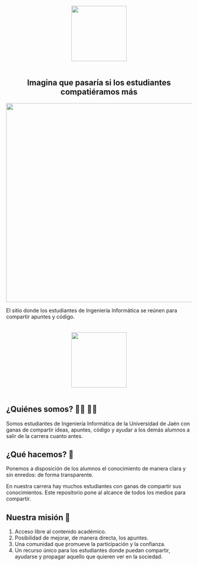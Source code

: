 <div align="center">
    <br/>
    <img align="center" src="http://i.imgur.com/toQtmXF.png" width="150">
    <br/> <br/>
    <div>
         <h2>
      Imagina que pasaría si los estudiantes compatiéramos más 
	</h2>
    </div>
  <img class="imagen-principal"src="http://i.imgur.com/hhZe3WV.png" width="540">
</div>
<p align="center">
</p>
El sitio donde los estudiantes de Ingeniería Informática se reúnen para compartir apuntes y código.   

  <div align="center">
      <br/>  <br/>
      <a href="https://github.com/Stuja/stuja">
        <img align="center" src="http://i.imgur.com/56r8pMK.png" width="150"> 
      </a>
        <br/> <br/>
</div>

## ¿Quiénes somos? 👩‍🎓 👨‍🎓

Somos estudiantes de Ingeniería Informática de la Universidad de Jaén con ganas de compartir ideas, apuntes, código y ayudar a los demás alumnos a salir de la carrera cuanto antes. 



## ¿Qué hacemos? 🤸

Ponemos a disposición de los alumnos el conocimiento de manera clara y sin enredos: de forma transparente. 

En nuestra carrera hay muchos estudiantes con ganas de compartir sus conocimientos. Este repositorio pone al alcance de todos los medios para compartir. 



## Nuestra misión 🚀

1. Acceso libre al contenido académico.
2. Posibilidad de mejorar, de manera directa, los apuntes.
3. Una comunidad que promueve la participación y la confianza.
4. Un recurso único para los estudiantes donde puedan compartir, ayudarse y propagar aquello que quieren ver en la sociedad.

